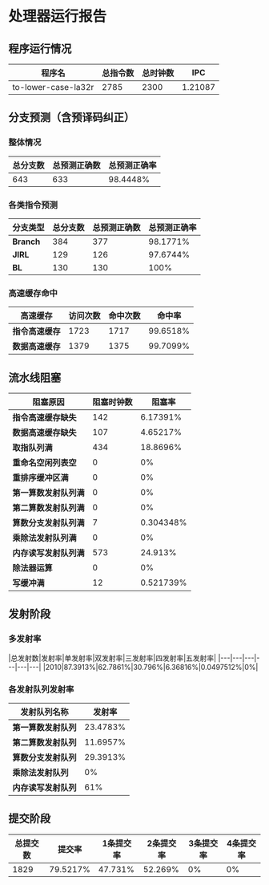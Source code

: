 # 处理器运行报告
## 程序运行情况
|程序名|总指令数|总时钟数|IPC|
|---|---|---|---|
|to-lower-case-la32r|2785|2300|1.21087|

## 分支预测（含预译码纠正）
### 整体情况
|总分支数|总预测正确数|总预测正确率|
|---|---|---|
|643|633|98.4448%|

### 各类指令预测
|分支类型|总分支数|总预测正确数|总预测正确率|
|---|---|---|---|
|**Branch**| 384 | 377 | 98.1771%|
|**JIRL**| 129 | 126 | 97.6744%|
|**BL**| 130 | 130 | 100%|

### 高速缓存命中
|高速缓存|访问次数|命中次数|命中率|
|---|---|---|---|
|**指令高速缓存**| 1723 | 1717 | 99.6518%|
|**数据高速缓存**| 1379 | 1375 | 99.7099%|
## 流水线阻塞
|阻塞原因|阻塞时钟数|阻塞率|
|---|---|---|
|**指令高速缓存缺失**| 142 | 6.17391%|
|**数据高速缓存缺失**| 107 | 4.65217%|
|**取指队列满**| 434 | 18.8696%|
|**重命名空闲列表空**|0 | 0%|
|**重排序缓冲区满**|0 | 0%|
|**第一算数发射队列满**|0 | 0%|
|**第二算数发射队列满**|0 | 0%|
|**算数分支发射队列满**|7 | 0.304348%|
|**乘除法发射队列满**|0 | 0%|
|**内存读写发射队列满**|573 | 24.913%|
|**除法器运算**|0 | 0%|
|**写缓冲满**|12 | 0.521739%|

## 发射阶段
### 多发射率
|总发射数|发射率|单发射率|双发射率|三发射率|四发射率|五发射率|
|---|---|---|---|---|---|
|2010|87.3913%|62.7861%|30.796%|6.36816%|0.0497512%|0%|

### 各发射队列发射率
|发射队列名称|发射率|
|---|---|
|**第一算数发射队列**|23.4783%|
|**第二算数发射队列**|11.6957%|
|**算数分支发射队列**|29.3913%|
|**乘除法发射队列**|0%|
|**内存读写发射队列**|61%|

## 提交阶段
|总提交数|提交率|1条提交率|2条提交率|3条提交率|4条提交率|
|---|---|---|---|---|---|
|1829|79.5217%|47.731%|52.269%|0%|0%|
